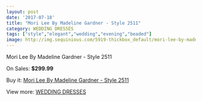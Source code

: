 ```yaml
---
layout: post
date: '2017-07-18'
title: "Mori Lee By Madeline Gardner - Style 2511"
category: WEDDING DRESSES
tags: ["style","elegant","wedding","evening","beaded"]
image: http://img.sequinious.com/5919-thickbox_default/mori-lee-by-madeline-gardner-style-2511.jpg
---
```

Mori Lee By Madeline Gardner - Style 2511

On Sales: **$299.99**
<a href="https://www.sequinious.com/wedding-dresses/2440-mori-lee-by-madeline-gardner-style-2511.html"><amp-img layout="responsive" width="600" height="600" src="//img.sequinious.com/5919-thickbox_default/mori-lee-by-madeline-gardner-style-2511.jpg" alt="Mori Lee By Madeline Gardner - Style 2511 0" /></a>

Buy it: [Mori Lee By Madeline Gardner - Style 2511](https://www.sequinious.com/wedding-dresses/2440-mori-lee-by-madeline-gardner-style-2511.html "Mori Lee By Madeline Gardner - Style 2511")

View more: [WEDDING DRESSES](https://www.sequinious.com/2-wedding-dresses "WEDDING DRESSES")